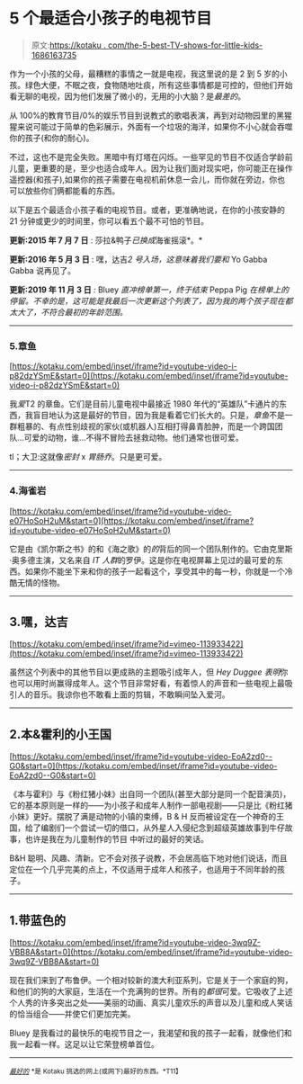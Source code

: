 # 5 个最适合小孩子的电视节目

> 原文:[https://kotaku . com/the-5-best-TV-shows-for-little-kids-1686163735](https://kotaku.com/the-5-best-tv-shows-for-little-kids-1686163735)

作为一个小孩的父母，最糟糕的事情之一就是电视，我这里说的是 2 到 5 岁的小孩。绿色大便，不眠之夜，食物随地吐痰，所有这些事情都是可控的，但他们开始看无聊的电视，因为他们发展了微小的，无用的小大脑？是*最差的*。

从 100%的教育节目/0%的娱乐节目到说教式的歌唱表演，再到对动物园里的黑猩猩来说可能过于简单的色彩展示，外面有一个垃圾的海洋，如果你不小心就会吞噬你的孩子(和你的耐心)。

不过，这也不是完全失败。黑暗中有灯塔在闪烁。一些罕见的节目不仅适合学龄前儿童，更重要的是，至少也适合成年人。因为让我们面对现实吧，你可能正在操作遥控器(和孩子),如果你的孩子需要在电视机前休息一会儿，而你就在旁边，你也可以放些你们俩都能看的东西。

以下是五个最适合小孩子看的电视节目。或者，更准确地说，在你的小孩安静的 21 分钟或更少的时间里，你可以看五个最不可怕的节目。

**更新:2015 年 7 月 7 日** : 莎拉&鸭子*已换成*海雀摇滚*。*

**更新:2016 年 5 月 3 日** : 嘿，达吉*2 号入场，这意味着我们要和* Yo Gabba Gabba 说再见了。

**更新:2019 年 11 月 3 日** *:* Bluey *直冲榜单第一，终于结束* Peppa Pig *在榜单上的停留。不幸的是，这可能是我最后一次更新这个列表了，因为我的两个孩子现在都太大了，不符合最初的年龄范围。*

* * *

### 5.章鱼

 [https://kotaku.com/embed/inset/iframe?id=youtube-video-i-p82dzYSmE&start=0](https://kotaku.com/embed/inset/iframe?id=youtube-video-i-p82dzYSmE&start=0) 

我*爱*T2 的章鱼。它们是目前儿童电视中最接近 1980 年代的“英雄队”卡通片的东西，我盲目地认为这是最好的节目，因为我是看着它们长大的。只是，*章鱼*不是一群粗暴的、有点性别歧视的家伙(或机器人)互相打得鼻青脸肿，而是一个跨国团队...可爱的动物，谁...不得不冒险去拯救动物。他们通常也很可爱。

tl；大卫:这就像*密封* x *胃肠乔*。只是更可爱。

* * *

### 4.海雀岩

 [https://kotaku.com/embed/inset/iframe?id=youtube-video-e07HoSoH2uM&start=0](https://kotaku.com/embed/inset/iframe?id=youtube-video-e07HoSoH2uM&start=0) 

它是由《凯尔斯之书》的和《海之歌》的*的*背后的同一个团队制作的。它由克里斯·奥多德主演，又名来自 *IT 人群*的罗伊。这是你在电视屏幕上见过的最可爱的东西。如果你不能坐下来和你的孩子一起看这个，享受其中的每一秒，你就是一个冷酷无情的怪物。

* * *

## 3.嘿，达吉

 [https://kotaku.com/embed/inset/iframe?id=vimeo-113933422](https://kotaku.com/embed/inset/iframe?id=vimeo-113933422) 

虽然这个列表中的其他节目以更成熟的主题吸引成年人，但 *Hey Duggee 表明*你也可以用时尚赢得成年人。这个节目非常好看，有着惊人的声音和一些电视上最吸引人的音乐。我谅你也不敢看上面的剪辑，不敢瞬间坠入爱河。

* * *

## 2.本&霍利的小王国

 [https://kotaku.com/embed/inset/iframe?id=youtube-video-EoA2zd0--G0&start=0](https://kotaku.com/embed/inset/iframe?id=youtube-video-EoA2zd0--G0&start=0) 

《本与霍利》与《粉红猪小妹》出自同一个团队(甚至大部分是同一个配音演员)，它的基本原则是一样的——为小孩子和成年人制作一部电视剧——只是比《粉红猪小妹》更好。摆脱了满是动物的小镇的束缚，B & H 反而被设定在一个神奇的王国，给了编剧们一个尝试一切的借口，从外星人入侵纪念到超级英雄故事到牛仔故事，也许是我在为儿童制作的节目 中听过的最好的笑话。

B&H 聪明、风趣、清新。它不会对孩子说教，不会居高临下地对他们说话，而且定位在一个几乎完美的点上，不仅适用于成年人和孩子，也适用于不同年龄的孩子。

* * *

## 1.带蓝色的

 [https://kotaku.com/embed/inset/iframe?id=youtube-video-3wq9Z-VBB8A&start=0](https://kotaku.com/embed/inset/iframe?id=youtube-video-3wq9Z-VBB8A&start=0) 

现在我们来到了布鲁伊。一个相对较新的澳大利亚系列，它是关于一个家庭的狗，和他们的狗的大家庭，生活在一个充满狗的世界。所有的*都很*可爱。它吸收了上述个人秀的许多突出之处——美丽的动画、真实儿童欢乐的声音以及儿童和成人笑话的恰当组合——并使它们更加完美。

Bluey 是我看过的最快乐的电视节目之一，我渴望和我的孩子一起看，就像他们和我一起看一样。这足以让它荣登榜单首位。

* * *

[<small>*最好的*</small>](http://thebests.kotaku.com/) <small>*是 Kotaku 挑选的网上(或网下)最好的东西。*T11】</small>